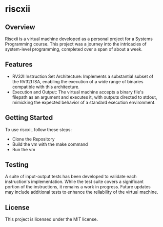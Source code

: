 # riscxii

## Overview

Riscxii is a virtual machine developed as a personal project for a Systems Programming course. This project was a journey into the intricacies of system-level programming, completed over a span of about a week.

## Features

- RV32I Instruction Set Architecture: 
Implements a substantial subset of the RV32I ISA, enabling the execution of a wide range of binaries compatible with this architecture.
- Execution and Output: The virtual machine accepts a binary file's filepath as an argument and executes it, with outputs directed to stdout, mimicking the expected behavior of a standard execution environment.

## Getting Started

To use riscxii, follow these steps:

- Clone the Repository
- Build the vm with the make command
- Run the vm
## Testing

A suite of input-output tests has been developed to validate each instruction's implementation. While the test suite covers a significant portion of the instructions, it remains a work in progress. Future updates may include additional tests to enhance the reliability of the virtual machine.

## License

This project is licensed under the MIT license.

